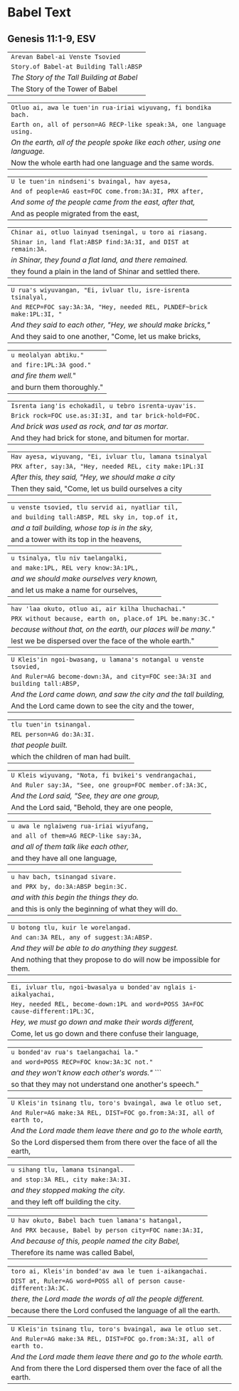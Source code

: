 # Babel Text

## Genesis 11:1-9, ESV

| |
|---|
| ``` Arevan Babel-ai Venste Tsovied ``` |
| ``` Story.of Babel-at Building Tall:ABSP ``` |
| _The Story of the Tall Building at Babel_ |
| The Story of the Tower of Babel |

| |
|---|
| ```Otluo ai, awa le tuen'in rua-iriai wiyuvang, fi bondika bach.``` |
| ```Earth on, all of person=AG RECP-like speak:3A, one language using.``` |
| _On the earth, all of the people spoke like each other, using one language._ |
| Now the whole earth had one language and the same words. |

| |
|---|
| ``` U le tuen'in nindseni's bvaingal, hav ayesa, ``` |
| ``` And of people=AG east=FOC come.from:3A:3I, PRX after, ``` |
| _And some of the people came from the east, after that,_ |
| And as people migrated from the east, |

| |
|---|
| ``` Chinar ai, otluo lainyad tseningal, u toro ai riasang. ``` |
| ``` Shinar in, land flat:ABSP find:3A:3I, and DIST at remain:3A. ``` |
| _in Shinar, they found a flat land, and there remained._ |
| they found a plain in the land of Shinar and settled there. |

| |
|---|
| ``` U rua's wiyuvangan, "Ei, ivluar tlu, isre-isrenta tsinalyal, ``` |
| ``` And RECP=FOC say:3A:3A, "Hey, needed REL, PLNDEF~brick make:1PL:3I, " ``` |
| _And they said to each other, "Hey, we should make bricks,"_ |
| And they said to one another, "Come, let us make bricks, |

| |
|---|
| ``` u meolalyan abtiku." ``` |
| ``` and fire:1PL:3A good." ``` |
| _and fire them well._" |
| and burn them thoroughly." |

| |
|---|
| ``` Isrenta iang'is echokadil, u tebro isrenta-uyav'is. ``` |
| ``` Brick rock=FOC use.as:3I:3I, and tar brick-hold=FOC. ``` |
| _And brick was used as rock, and tar as mortar._ |
| And they had brick for stone, and bitumen for mortar. |

| |
|---|
| ``` Hav ayesa, wiyuvang, "Ei, ivluar tlu, lamana tsinalyal ``` |
| ``` PRX after, say:3A, "Hey, needed REL, city make:1PL:3I ``` |
| _After this, they said, "Hey, we should make a city_ |
| Then they said, "Come, let us build ourselves a city |

| |
|---|
| ``` u venste tsovied, tlu servid ai, nyatliar til, ``` |
| ``` and building tall:ABSP, REL sky in, top.of it, ``` |
| _and a tall building, whose top is in the sky,_ |
| and a tower with its top in the heavens, |

| |
|---|
| ``` u tsinalya, tlu niv taelangalki, ``` |
| ``` and make:1PL, REL very know:3A:1PL, ``` |
| _and we should make ourselves very known,_ |
| and let us make a name for ourselves, |

| |
|---|
| ``` hav 'laa okuto, otluo ai, air kilha lhuchachai." ``` |
| ``` PRX without because, earth on, place.of 1PL be.many:3C." ``` |
| _because without that, on the earth, our places will be many."_ |
| lest we be dispersed over the face of the whole earth." |

| |
|---|
| ``` U Kleis'in ngoi-bwasang, u lamana's notangal u venste tsovied, ``` |
| ``` And Ruler=AG become-down:3A, and city=FOC see:3A:3I and building tall:ABSP, ``` |
| _And the Lord came down, and saw the city and the tall building,_ |
| And the Lord came down to see the city and the tower, |

| |
|---|
| ``` tlu tuen'in tsinangal. ``` |
| ``` REL person=AG do:3A:3I. ``` |
| _that people built._ |
| which the children of man had built. |

| |
|---|
| ``` U Kleis wiyuvang, "Nota, fi bvikei's vendrangachai, ``` |
| ``` And Ruler say:3A, "See, one group=FOC member.of:3A:3C, ``` |
| _And the Lord said, "See, they are one group,_ |
| And the Lord said, "Behold, they are one people, |

| |
|---|
| ``` u awa le nglaiweng rua-iriai wiyufang, ``` |
| ``` and all of them=AG RECP-like say:3A, ``` |
| _and all of them talk like each other,_ |
| and they have all one language, |

| |
|---|
| ``` u hav bach, tsinangad sivare. ``` |
| ``` and PRX by, do:3A:ABSP begin:3C. ``` |
| _and with this begin the things they do._ |
| and this is only the beginning of what they will do. |

| |
|---|
| ``` U botong tlu, kuir le worelangad. ``` |
| ``` And can:3A REL, any of suggest:3A:ABSP. ``` |
| _And they will be able to do anything they suggest._ |
| And nothing that they propose to do will now be impossible for them. |

| |
|---|
| ``` Ei, ivluar tlu, ngoi-bwasalya u bonded'av nglais i-aikalyachai, ``` |
| ``` Hey, needed REL, become-down:1PL and word=POSS 3A=FOC cause-different:1PL:3C, ``` |
| _Hey, we must go down and make their words different,_ |
| Come, let us go down and there confuse their language, |

| |
|---|
| ``` u bonded'av rua's taelangachai la." ``` |
| ``` and word=POSS RECP=FOC know:3A:3C not." ``` |
| _and they won't know each other's words."_ ``` |
| so that they may not understand one another's speech." |

| |
|---|
| ``` U Kleis'in tsinang tlu, toro's bvaingal, awa le otluo set, ``` |
| ``` And Ruler=AG make:3A REL, DIST=FOC go.from:3A:3I, all of earth to, ``` |
| _And the Lord made them leave there and go to the whole earth,_ |
| So the Lord dispersed them from there over the face of all the earth, |

| |
|---|
| ``` u sihang tlu, lamana tsinangal. ``` |
| ``` and stop:3A REL, city make:3A:3I. ``` |
| _and they stopped making the city._ |
| and they left off building the city. |

| |
|---|
| ``` U hav okuto, Babel bach tuen lamana's hatangal, ``` |
| ``` And PRX because, Babel by person city=FOC name:3A:3I, ``` |
| _And because of this, people named the city Babel,_ |
| Therefore its name was called Babel, |

| |
|---|
| ``` toro ai, Kleis'in bonded'av awa le tuen i-aikangachai. ``` |
| ``` DIST at, Ruler=AG word=POSS all of person cause-different:3A:3C. ``` |
| _there, the Lord made the words of all the people different._ |
| because there the Lord confused the language of all the earth. |

| |
|---|
| ``` U Kleis'in tsinang tlu, toro's bvaingal, awa le otluo set. ``` |
| ``` And Ruler=AG make:3A REL, DIST=FOC go.from:3A:3I, all of earth to. ``` |
| _And the Lord made them leave there and go to the whole earth._ |
| And from there the Lord dispersed them over the face of all the earth. |